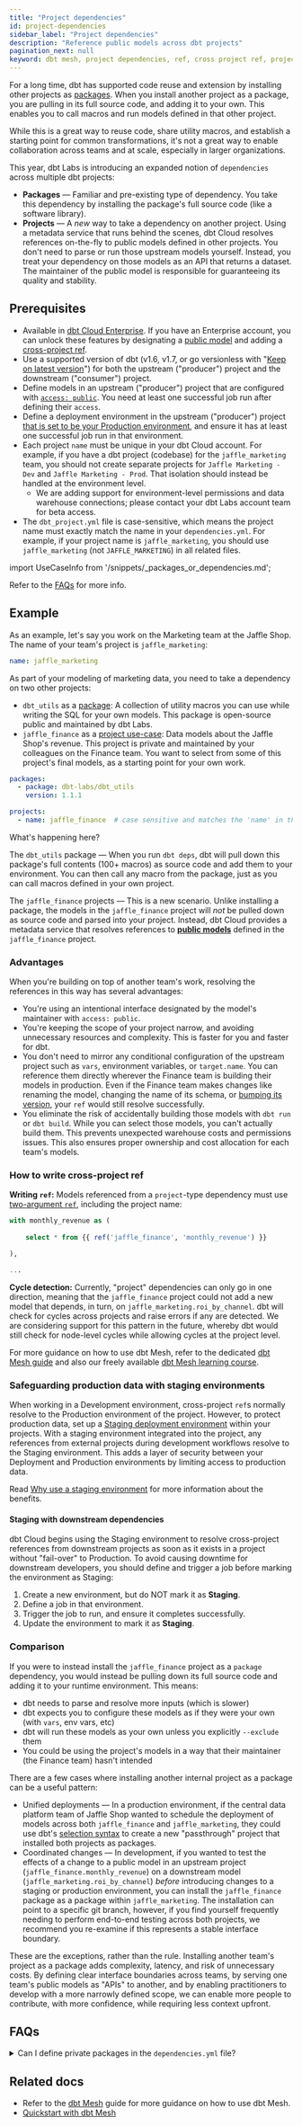 ```yaml
---
title: "Project dependencies"
id: project-dependencies
sidebar_label: "Project dependencies"
description: "Reference public models across dbt projects"
pagination_next: null
keyword: dbt mesh, project dependencies, ref, cross project ref, project dependencies
---
```



For a long time, dbt has supported code reuse and extension by installing other projects as [packages](/docs/build/packages). When you install another project as a package, you are pulling in its full source code, and adding it to your own. This enables you to call macros and run models defined in that other project.

While this is a great way to reuse code, share utility macros, and establish a starting point for common transformations, it's not a great way to enable collaboration across teams and at scale, especially in larger organizations.

This year, dbt Labs is introducing an expanded notion of `dependencies` across multiple dbt projects:
- **Packages** &mdash; Familiar and pre-existing type of dependency. You take this dependency by installing the package's full source code (like a software library).
- **Projects** &mdash; A _new_ way to take a dependency on another project. Using a metadata service that runs behind the scenes, dbt Cloud resolves references on-the-fly to public models defined in other projects. You don't need to parse or run those upstream models yourself. Instead, you treat your dependency on those models as an API that returns a dataset. The maintainer of the public model is responsible for guaranteeing its quality and stability.

## Prerequisites
- Available in [dbt Cloud Enterprise](https://www.getdbt.com/pricing). If you have an Enterprise account, you can unlock these features by designating a [public model](/docs/collaborate/govern/model-access) and adding a [cross-project ref](#how-to-write-cross-project-ref). <Lifecycle status="enterprise"/>
- Use a supported version of dbt (v1.6, v1.7, or go versionless with "[Keep on latest version](/docs/dbt-versions/upgrade-dbt-version-in-cloud#keep-on-latest-version)") for both the upstream ("producer") project and the downstream ("consumer") project.
- Define models in an upstream ("producer") project that are configured with [`access: public`](/reference/resource-configs/access). You need at least one successful job run after defining their `access`.
- Define a deployment environment in the upstream ("producer") project [that is set to be your Production environment](/docs/deploy/deploy-environments#set-as-production-environment), and ensure it has at least one successful job run in that environment.
- Each project `name` must be unique in your dbt Cloud account. For example, if you have a dbt project (codebase) for the `jaffle_marketing` team, you should not create separate projects for `Jaffle Marketing - Dev` and `Jaffle Marketing - Prod`. That isolation should instead be handled at the environment level.
  - We are adding support for environment-level permissions and data warehouse connections; please contact your dbt Labs account team for beta access.
- The `dbt_project.yml` file is case-sensitive, which means the project name must exactly match the name in your `dependencies.yml`.  For example, if your project name is `jaffle_marketing`, you should use `jaffle_marketing` (not `JAFFLE_MARKETING`) in all related files.


import UseCaseInfo from '/snippets/_packages_or_dependencies.md';

<UseCaseInfo/>

Refer to the [FAQs](#faqs) for more info.


## Example

As an example, let's say you work on the Marketing team at the Jaffle Shop. The name of your team's project is `jaffle_marketing`:

<File name="dbt_project.yml">

```yml
name: jaffle_marketing
```

</File>

As part of your modeling of marketing data, you need to take a dependency on two other projects:
- `dbt_utils` as a [package](#packages-use-case): A collection of utility macros you can use while writing the SQL for your own models. This package is open-source public and maintained by dbt Labs.
- `jaffle_finance` as a [project use-case](#projects-use-case): Data models about the Jaffle Shop's revenue. This project is private and maintained by your colleagues on the Finance team. You want to select from some of this project's final models, as a starting point for your own work.

<File name="dependencies.yml">

```yml
packages:
  - package: dbt-labs/dbt_utils
    version: 1.1.1

projects:
  - name: jaffle_finance  # case sensitive and matches the 'name' in the 'dbt_project.yml'
```

</File>

What's happening here?

The `dbt_utils` package &mdash; When you run `dbt deps`, dbt will pull down this package's full contents (100+ macros) as source code and add them to your environment. You can then call any macro from the package, just as you can call macros defined in your own project.

The `jaffle_finance` projects &mdash; This is a new scenario. Unlike installing a package, the models in the `jaffle_finance` project will _not_ be pulled down as source code and parsed into your project. Instead, dbt Cloud provides a metadata service that resolves references to [**public models**](/docs/collaborate/govern/model-access) defined in the `jaffle_finance` project.

### Advantages

When you're building on top of another team's work, resolving the references in this way has several advantages:
- You're using an intentional interface designated by the model's maintainer with `access: public`.
- You're keeping the scope of your project narrow, and avoiding unnecessary resources and complexity. This is faster for you and faster for dbt.
- You don't need to mirror any conditional configuration of the upstream project such as `vars`, environment variables, or `target.name`. You can reference them directly wherever the Finance team is building their models in production. Even if the Finance team makes changes like renaming the model, changing the name of its schema, or [bumping its version](/docs/collaborate/govern/model-versions), your `ref` would still resolve successfully.
- You eliminate the risk of accidentally building those models with `dbt run` or `dbt build`. While you can select those models, you can't actually build them. This prevents unexpected warehouse costs and permissions issues. This also ensures proper ownership and cost allocation for each team's models.

### How to write cross-project ref

**Writing `ref`:** Models referenced from a `project`-type dependency must use [two-argument `ref`](/reference/dbt-jinja-functions/ref#ref-project-specific-models), including the project name:

<File name="models/marts/roi_by_channel.sql">

```sql
with monthly_revenue as (
  
    select * from {{ ref('jaffle_finance', 'monthly_revenue') }}

),

...

```

</File>

**Cycle detection:** Currently, "project" dependencies can only go in one direction, meaning that the `jaffle_finance` project could not add a new model that depends, in turn, on `jaffle_marketing.roi_by_channel`. dbt will check for cycles across projects and raise errors if any are detected. We are considering support for this pattern in the future, whereby dbt would still check for node-level cycles while allowing cycles at the project level.

For more guidance on how to use dbt Mesh, refer to the dedicated [dbt Mesh guide](/best-practices/how-we-mesh/mesh-1-intro) and also our freely available [dbt Mesh learning course](https://learn.getdbt.com/courses/dbt-mesh). 

### Safeguarding production data with staging environments

When working in a Development environment, cross-project `ref`s normally resolve to the Production environment of the project. However, to protect production data, set up a [Staging deployment environment](/docs/deploy/deploy-environments#staging-environment) within your projects. With a staging environment integrated into the project, any references from external projects during development workflows resolve to the Staging environment. This adds a layer of security between your Deployment and Production environments by limiting access to production data.

Read [Why use a staging environment](/docs/deploy/deploy-environments#why-use-a-staging-environment) for more information about the benefits. 

#### Staging with downstream dependencies

dbt Cloud begins using the Staging environment to resolve cross-project references from downstream projects as soon as it exists in a project without "fail-over" to Production. To avoid causing downtime for downstream developers, you should define and trigger a job before marking the environment as Staging:
1. Create a new environment, but do NOT mark it as **Staging**.
2. Define a job in that environment.
3. Trigger the job to run, and ensure it completes successfully.
4. Update the environment to mark it as **Staging**.

### Comparison

If you were to instead install the `jaffle_finance` project as a `package` dependency, you would instead be pulling down its full source code and adding it to your runtime environment. This means:
- dbt needs to parse and resolve more inputs (which is slower)
- dbt expects you to configure these models as if they were your own (with `vars`, env vars, etc)
- dbt will run these models as your own unless you explicitly `--exclude` them
- You could be using the project's models in a way that their maintainer (the Finance team) hasn't intended

There are a few cases where installing another internal project as a package can be a useful pattern:
- Unified deployments &mdash; In a production environment, if the central data platform team of Jaffle Shop wanted to schedule the deployment of models across both `jaffle_finance` and `jaffle_marketing`,  they could use dbt's [selection syntax](/reference/node-selection/syntax) to create a new "passthrough" project that installed both projects as packages.
- Coordinated changes &mdash; In development, if you wanted to test the effects of a change to a public model in an upstream project (`jaffle_finance.monthly_revenue`) on a downstream model (`jaffle_marketing.roi_by_channel`) _before_ introducing changes to a staging or production environment, you can install the `jaffle_finance` package as a package within `jaffle_marketing`.  The installation can point to a specific git branch, however, if you find yourself frequently needing to perform end-to-end testing across both projects, we recommend you re-examine if this represents a stable interface boundary. 

These are the exceptions, rather than the rule. Installing another team's project as a package adds complexity, latency, and risk of unnecessary costs. By defining clear interface boundaries across teams, by serving one team's public models as "APIs" to another, and by enabling practitioners to develop with a more narrowly defined scope, we can enable more people to contribute, with more confidence, while requiring less context upfront.

## FAQs

<details>
<summary>Can I define private packages in the <code>dependencies.yml</code> file?</summary>

If you're using private packages with the [git token method](/docs/build/packages#git-token-method), you must define them in the `packages.yml` file instead of the `dependencies.yml` file. This is because conditional rendering (like Jinja-in-yaml) is not supported.
</details>


## Related docs
- Refer to the [dbt Mesh](/best-practices/how-we-mesh/mesh-1-intro) guide for more guidance on how to use dbt Mesh.
- [Quickstart with dbt Mesh](/guides/mesh-qs)
